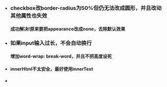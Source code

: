 + ### checkbox改border-radius为50%但仍无法改成圆形，并且改动其他属性也失效
  #### 成功解决!原来要把appearance改成none，去除默认效果
+ ### 如果input输入过长，不会自动换行
  #### 增加word-wrap: break-word，并且不把高度设死
+ #### innerHtml不太安全，最好使用innerText
+ ####